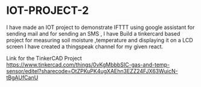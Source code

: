 # IOT-PROJECT-2
I have made an IOT project to demonstrate IFTTT using google assistant for sending mail and for sending an SMS , I have  Build a tinkercard based project for measuring soil moisture ,temperature and displaying it on a LCD screen I have created a thingspeak channel for my given react.

Link for the TinkerCAD Project 
https://www.tinkercad.com/things/0vKgMbbbSIC-gas-and-temp-sensor/editel?sharecode=OtZPKuPK4ugXAEhn3EZZ24FJX63WuicN-tBgAUfCanU
